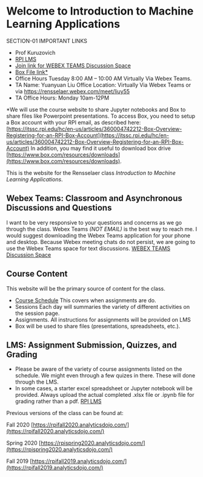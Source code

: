 Welcome to Introduction to Machine Learning Applications
============================

SECTION-01 IMPORTANT LINKS
- Prof Kuruzovich
- [RPI LMS](https://lms.rpi.edu/)
- [Join link for WEBEX TEAMS Discussion Space](https://eurl.io/#oBwbKC5XC)
- [Box File link*](https://rpi.box.com/s/2rivfabp5r2sc224nwgv3en1cmks3cec)
- Office Hours Tuesday 8:00 AM – 10:00 AM Virtually Via Webex Teams.
- TA Name:	Yuanyuan Liu  	Office Location:  Virtually Via Webex Teams or via
https://rensselaer.webex.com/meet/liuy55
- TA Office Hours:   Monday 10am-12PM


*We will use the course website to share Jupyter notebooks and Box to share files like Powerpoint presentations.  To access Box, you need to setup a Box account with your RPI email, as described here: [https://itssc.rpi.edu/hc/en-us/articles/360004742212-Box-Overview-Registering-for-an-RPI-Box-Account](https://itssc.rpi.edu/hc/en-us/articles/360004742212-Box-Overview-Registering-for-an-RPI-Box-Account) In addition, you may find it useful to download box drive [https://www.box.com/resources/downloads](https://www.box.com/resources/downloads).  

This is the website for the Rensselaer class *Introduction to Machine Learning Applications*.  

## Webex Teams: Classroom and Asynchronous Discussions and Questions
I want to be very responsive to your questions and concerns as we go through the class.  Webex Teams *(NOT EMAIL)* is the best way to reach me.  I would suggest downloading the Webex Teams application for your phone and desktop.  Because Webex meeting chats do not persist, we are going to use the Webex Teams space for text discussions.
[WEBEX TEAMS Discussion Space](https://eurl.io/#oBwbKC5XC)

## Course Content
This website will be the primary source of content for the class.
  - [Course Schedule](./content/schedule.md)  This covers when assignments are do.
  - Sessions Each day will summaries the variety of different activities on the session page.
  - Assignments. All instructions for assignments will be provided on LMS
  - Box will be used to share files (presentations, spreadsheets, etc.).

## LMS: Assignment Submission, Quizzes, and Grading
  - Please be aware of the variety of course assignments listed on the schedule. We might even through a few quizes in there. These will done through the LMS.
  - In some cases, a starter excel spreadsheet or Jupyter notebook will be provided. Always upload the actual completed .xlsx file or .ipynb file for grading rather than a pdf.
[RPI LMS](https://lms.rpi.edu/)



Previous versions of the class can be found at:

Fall 2020 [https://rpifall2020.analyticsdojo.com/](https://rpifall2020.analyticsdojo.com/)

Spring 2020 [https://rpispring2020.analyticsdojo.com/](https://rpispring2020.analyticsdojo.com/)

Fall 2019 [https://rpifall2019.analyticsdojo.com/](https://rpifall2019.analyticsdojo.com/)
